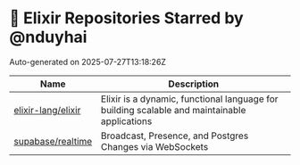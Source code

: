 # 🌟 Elixir Repositories Starred by @nduyhai

Auto-generated on 2025-07-27T13:18:26Z

| Name | Description |
|------|-------------|
| [elixir-lang/elixir](https://github.com/elixir-lang/elixir) | Elixir is a dynamic, functional language for building scalable and maintainable applications |
| [supabase/realtime](https://github.com/supabase/realtime) | Broadcast, Presence, and Postgres Changes via WebSockets |
